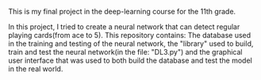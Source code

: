 This is my final project in the deep-learning course for the 11th grade. 

In this project, I tried to create a neural network that can detect regular playing cards(from ace to 5).
This repository contains:
The database used in the training and testing of the neural network, the "library" used to build, train and test the neural network(in the file: "DL3.py") and the graphical user interface that was used to both build the database and test the model in the real world. 

